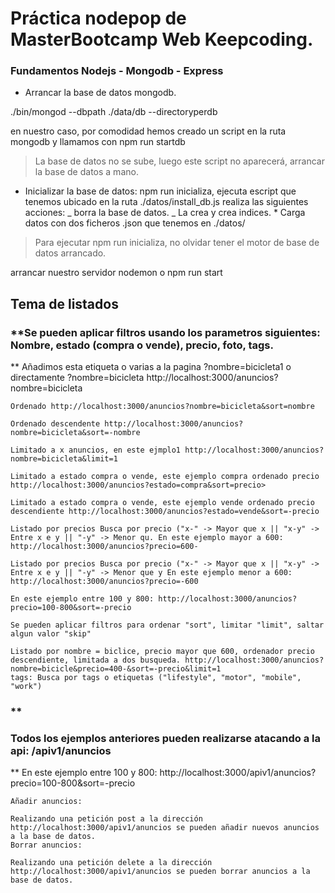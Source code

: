 # Práctica nodepop de MasterBootcamp Web Keepcoding.

### Fundamentos Nodejs - Mongodb - Express

* Arrancar la base de datos mongodb.

./bin/mongod --dbpath ./data/db --directoryperdb

en nuestro caso, por comodidad hemos creado un script en la ruta mongodb y llamamos con npm run startdb

> La base de datos no se sube, luego este script no aparecerá, arrancar la base de datos a mano.

* Inicializar la base de datos: npm run inicializa, ejecuta escript que tenemos ubicado en la ruta ./datos/install_db.js realiza las siguientes acciones:
  _ borra la base de datos.
  _ La crea y crea indices. \* Carga datos con dos ficheros .json que tenemos en ./datos/

> Para ejecutar npm run inicializa, no olvidar tener el motor de base de datos arrancado.

arrancar nuestro servidor
nodemon o npm run start

## **Tema de listados**



### **Se pueden aplicar filtros usando los parametros siguientes: Nombre, estado (compra o vende), precio, foto, tags.
**
    Añadimos esta etiqueta o varias a la pagina ?nombre=bicicleta1 o directamente ?nombre=bicicleta http://localhost:3000/anuncios?nombre=bicicleta

    Ordenado http://localhost:3000/anuncios?nombre=bicicleta&sort=nombre

    Ordenado descendente http://localhost:3000/anuncios?nombre=bicicleta&sort=-nombre

    Limitado a x anuncios, en este ejmplo1 http://localhost:3000/anuncios?nombre=bicicleta&limit=1

    Limitado a estado compra o vende, este ejemplo compra ordenado precio http://localhost:3000/anuncios?estado=compra&sort=precio>

    Limitado a estado compra o vende, este ejemplo vende ordenado precio descendiente http://localhost:3000/anuncios?estado=vende&sort=-precio

    Listado por precios Busca por precio ("x-" -> Mayor que x || "x-y" -> Entre x e y || "-y" -> Menor qu. En este ejemplo mayor a 600: http://localhost:3000/anuncios?precio=600-

    Listado por precios Busca por precio ("x-" -> Mayor que x || "x-y" -> Entre x e y || "-y" -> Menor que y En este ejemplo menor a 600: http://localhost:3000/anuncios?precio=-600

    En este ejemplo entre 100 y 800: http://localhost:3000/anuncios?precio=100-800&sort=-precio

    Se pueden aplicar filtros para ordenar "sort", limitar "limit", saltar algun valor "skip"

    Listado por nombre = biclice, precio mayor que 600, ordenador precio descendiente, limitada a dos busqueda. http://localhost:3000/anuncios?nombre=bicicle&precio=400-&sort=-precio&limit=1
    tags: Busca por tags o etiquetas ("lifestyle", "motor", "mobile", "work")
### **
###     Todos los ejemplos anteriores pueden realizarse atacando a la api: /apiv1/anuncios
**
    En este ejemplo entre 100 y 800: http://localhost:3000/apiv1/anuncios?precio=100-800&sort=-precio

    Añadir anuncios:

    Realizando una petición post a la dirección http://localhost:3000/apiv1/anuncios se pueden añadir nuevos anuncios a la base de datos.
    Borrar anuncios:

    Realizando una petición delete a la dirección http://localhost:3000/apiv1/anuncios se pueden borrar anuncios a la base de datos.